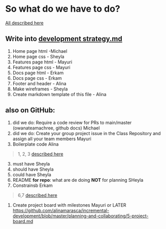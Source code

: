 # So what do we have to do?

[All described here](https://github.com/alinamarasca/incremental-development/tree/master/planning-and-collaborating)

## Write into [development strategy.md](https://github.com/alinamarasca/incremental-development/blob/master/planning-and-collaborating/example-all-about-trees/planning/development-strategy.md)

1. Home page html -Michael
1. Home page css - Sheyla
1. Features page html - Mayuri
1. Features page css - Mayuri
1. Docs page html - Erkam
1. Docs page css - Erkam
1. Footer and header - Alina
1. Make wireframes - Sheyla
1. Create markdown template of this file - Alina

## also on GitHub:

1. did we do: Require a code review for PRs to main/master (owanateamachree, github docs) Michael
1. did we do: Create your group project issue in the Class Repository and assign all your team members Mayuri
1. Boilerplate code Alina
> 1, 2, 3 [described here](https://github.com/alinamarasca/incremental-development/blob/master/planning-and-collaborating/1-setup.md)

3. must have Sheyla
4. should have Sheyla
5. could have Sheyla
6. README **for repo**: what are de doing **NOT** for planning SHeyla
7. Constrainsb Erkam

> 6,7 [described here](https://github.com/alinamarasca/incremental-development/blob/master/planning-and-collaborating/2-project-definition.md)

1. Create project board with milestones Mayuri or LATER
   <https://github.com/alinamarasca/incremental-development/blob/master/planning-and-collaborating/5-project-board.md>
